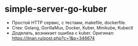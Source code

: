# simple-server-go-kuber
- Простой HTTP сервис, с тестами, makefile, dockerfile. 
- Стек: Golang, GorillaMux, Docker, Kuber, Minikube, Kubectl
- Доделать, возникает ошибка с kuber. Оригинал: https://itnan.ru/post.php?c=1&p=346674
